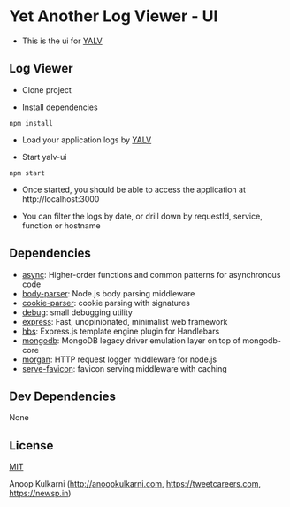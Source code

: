# Yet Another Log Viewer - UI

- This is the ui for [YALV](https://github.com/marsinvasion/yalv)

## Log Viewer

- Clone project

- Install dependencies

```
npm install
```

- Load your application logs by [YALV](https://github.com/marsinvasion/yalv)

- Start yalv-ui
```
npm start
```
- Once started, you should be able to access the application at http://localhost:3000

- You can filter the logs by date, or drill down by requestId, service, function or hostname



## Dependencies

- [async](https://github.com/caolan/async): Higher-order functions and common patterns for asynchronous code
- [body-parser](https://github.com/expressjs/body-parser): Node.js body parsing middleware
- [cookie-parser](https://github.com/expressjs/cookie-parser): cookie parsing with signatures
- [debug](https://github.com/visionmedia/debug): small debugging utility
- [express](https://github.com/strongloop/express): Fast, unopinionated, minimalist web framework
- [hbs](https://github.com/donpark/hbs): Express.js template engine plugin for Handlebars
- [mongodb](https://github.com/mongodb/node-mongodb-native): MongoDB legacy driver emulation layer on top of mongodb-core
- [morgan](https://github.com/expressjs/morgan): HTTP request logger middleware for node.js
- [serve-favicon](https://github.com/expressjs/serve-favicon): favicon serving middleware with caching

## Dev Dependencies

None

## License

[MIT](LICENSE)

Anoop Kulkarni (http://anoopkulkarni.com, https://tweetcareers.com,  https://newsp.in)

